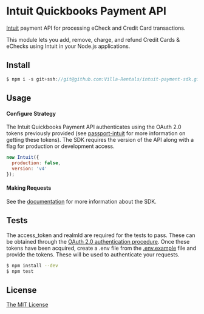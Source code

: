 # Intuit Quickbooks Payment API

[Intuit](http://intuit.com/) payment API for processing eCheck and Credit Card transactions.

This module lets you add, remove, charge, and refund Credit Cards & eChecks using Intuit in your Node.js applications.

## Install

```js
$ npm i -s git+ssh://git@github.com:Villa-Rentals/intuit-payment-sdk.git

```

## Usage

#### Configure Strategy

The Intuit Quickbooks Payment API authenticates using the OAuth 2.0 tokens previously provided (see [passport-intuit](https://github.com/Villa-Rentals/passport-intuit) for more information on getting these tokens). The SDK requires the version of the API along with a flag for production or development access.

```js
new Intuit({
  production: false,
  version: 'v4'
});
```

#### Making Requests

See the [documentation](https://villa-rentals.github.io/intuit-payment-sdk/) for more information about the SDK.

## Tests

The access_token and realmId are required for the tests to pass. These can be obtained through the [OAuth 2.0 authentication procedure](https://developer.intuit.com/docs/00_quickbooks_online/2_build/10_authentication_and_authorization). Once these tokens have been acquired, create a .env file from the [.env.example](.env.example) file and provide the tokens. These will be used to authenticate your requests.

```bash
$ npm install --dev
$ npm test
```
## License

[The MIT License](http://opensource.org/licenses/MIT)
